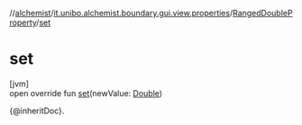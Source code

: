 //[alchemist](../../../index.md)/[it.unibo.alchemist.boundary.gui.view.properties](../index.md)/[RangedDoubleProperty](index.md)/[set](set.md)

# set

[jvm]\
open override fun [set](set.md)(newValue: [Double](https://kotlinlang.org/api/latest/jvm/stdlib/kotlin/-double/index.html))

{@inheritDoc}.
